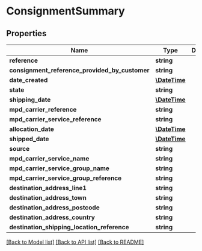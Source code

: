 # ConsignmentSummary

## Properties
Name | Type | Description | Notes
------------ | ------------- | ------------- | -------------
**reference** | **string** |  | [optional] 
**consignment_reference_provided_by_customer** | **string** |  | [optional] 
**date_created** | [**\DateTime**](\DateTime.md) |  | [optional] 
**state** | **string** |  | [optional] 
**shipping_date** | [**\DateTime**](\DateTime.md) |  | [optional] 
**mpd_carrier_reference** | **string** |  | [optional] 
**mpd_carrier_service_reference** | **string** |  | [optional] 
**allocation_date** | [**\DateTime**](\DateTime.md) |  | [optional] 
**shipped_date** | [**\DateTime**](\DateTime.md) |  | [optional] 
**source** | **string** |  | [optional] 
**mpd_carrier_service_name** | **string** |  | [optional] 
**mpd_carrier_service_group_name** | **string** |  | [optional] 
**mpd_carrier_service_group_reference** | **string** |  | [optional] 
**destination_address_line1** | **string** |  | [optional] 
**destination_address_town** | **string** |  | [optional] 
**destination_address_postcode** | **string** |  | [optional] 
**destination_address_country** | **string** |  | [optional] 
**destination_shipping_location_reference** | **string** |  | [optional] 

[[Back to Model list]](../README.md#documentation-for-models) [[Back to API list]](../README.md#documentation-for-api-endpoints) [[Back to README]](../README.md)


